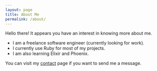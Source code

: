 ```yaml
---
layout: page
title: About Me
permalink: /about/
---
```

Hello there!  It appears you have an interest in knowing more about me.

* I am a freelance software engineer (currently looking for work).
* I currently use Ruby for most of my projects.
* I am also learning Elixir and Phoenix.

You can visit my [contact](https://eduardobautista.com/contact/) page if you want to send me a message.